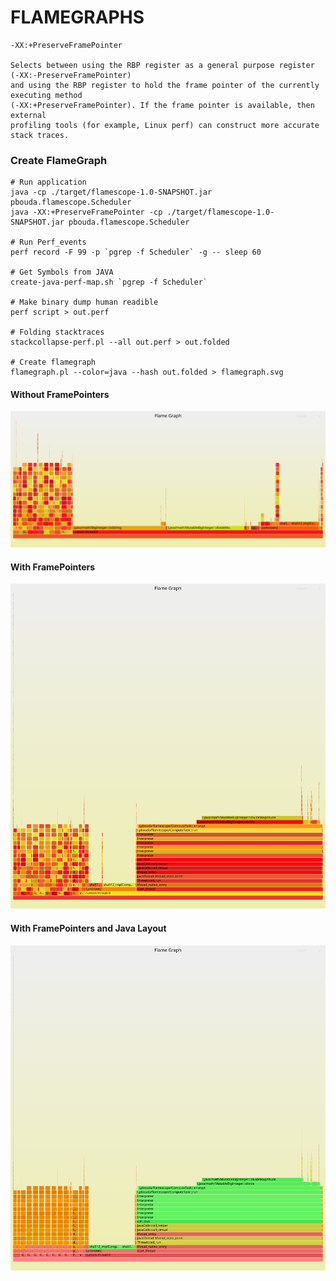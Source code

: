 # FLAMEGRAPHS

```
-XX:+PreserveFramePointer 

Selects between using the RBP register as a general purpose register (-XX:-PreserveFramePointer) 
and using the RBP register to hold the frame pointer of the currently executing method 
(-XX:+PreserveFramePointer). If the frame pointer is available, then external 
profiling tools (for example, Linux perf) can construct more accurate stack traces.
```

### Create FlameGraph

```
# Run application
java -cp ./target/flamescope-1.0-SNAPSHOT.jar pbouda.flamescope.Scheduler
java -XX:+PreserveFramePointer -cp ./target/flamescope-1.0-SNAPSHOT.jar pbouda.flamescope.Scheduler

# Run Perf_events
perf record -F 99 -p `pgrep -f Scheduler` -g -- sleep 60

# Get Symbols from JAVA 
create-java-perf-map.sh `pgrep -f Scheduler`

# Make binary dump human readible
perf script > out.perf

# Folding stacktraces
stackcollapse-perf.pl --all out.perf > out.folded

# Create flamegraph
flamegraph.pl --color=java --hash out.folded > flamegraph.svg
```

#### Without FramePointers

![Without Frame Pointers](img/framepointers/without-framepointers.svg)

#### With FramePointers

![Without Frame Pointers](img/framepointers/with-framepointers.svg)

#### With FramePointers and Java Layout

![Without Frame Pointers](img/framepointers/with-framepointers-java.svg)
